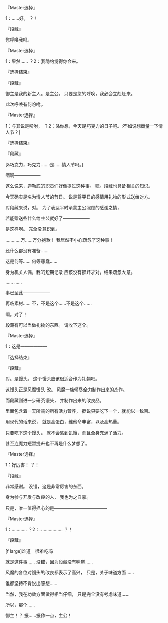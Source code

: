 『Master选择』

1：……好。
？！

『段藏』

您呼唤我吗。

『Master选择』

1：果然……
？2：我隐约觉得你会来。

『选择结束』

『段藏』

御主是我的新主人。是主公。
只要是您的呼唤，我必会立刻赶来。

此次呼唤有何吩咐。

『Master选择』

1：与其说是吩咐，
？2：[&你想，今天是巧克力的日子吧。:不如说想商量一下情人节？]

『选择结束』

『段藏』

[&巧克力，巧克力……:是……情人节吗。]

啊啊——————

这么说来，迦勒底的职员们好像提过这种事。
嗯。段藏也具备相关的知识。

今天确实是名为情人节的节日。
说是将平日的感情用礼物的形式送给对方。

对段藏来说，对。
为了表达平时承蒙主公照顾的感谢之情，

若能赠送些什么给主公就好了——————

是这样啊。
完全没意识到。

…………万……万分抱歉！
我居然不小心疏忽了这种事！

还什么都没有准备……

这是何等……
何等愚蠢……

身为机关人偶，我的短期记录
应该没有损坏才对，结果疏忽大意。

……
……

事已至此——————

再临素材……
不，不是这个……不是这个……

啊。对了！

段藏有可以当做礼物的东西。
请收下这个。

『Master选择』

1：这是——————

『选择结束』

『段藏』

对。是馒头。
这个馒头应该很适合作为礼物吧。

这馒头正是风魔馒头·改。
风魔一族倾尽全力制作出来的杰作。

而段藏则进一步研究馒头，
并制作出来的改良品。

里面包含着一天所需的所有活力营养，
据说只要吃下一个，就能以一敌百。

用现代的话来说，
就是高蛋白，维他命丰富，以及高热量。

只要吃下这个馒头，
就不会感到饥饿，而且全身充满了活力。

甚至连魔力短暂提升也不再是什么梦想了。

『Master选择』

1：好厉害！
？！

『段藏』

非常感谢。
没错，这是非常厉害的东西。

身为参与开发与改良的人，
我也为之自豪。

只是，唯一值得担心的是————————————

『Master选择』

1：…………
？2：………………
？！

『段藏』

[f large]难道　很难吃吗

就是这件事……
没错，因为段藏没有味觉……

风魔的各位对馒头的改良都表示了高兴，
只是，关于味道方面……

谁都坚持不肯说出感想……

当然，我在功效方面做得相当仔细，
只是完全没有考虑味道……

所以，那个……

御主！？
振……振作一点，主公！

